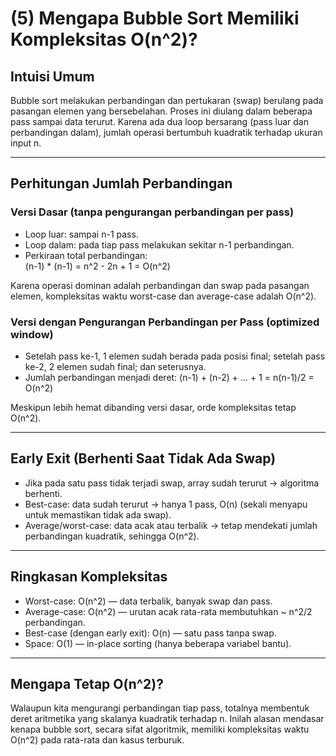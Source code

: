 # (5) Mengapa Bubble Sort Memiliki Kompleksitas O(n^2)?

## Intuisi Umum

Bubble sort melakukan perbandingan dan pertukaran (swap) berulang pada pasangan elemen yang bersebelahan. Proses ini diulang dalam beberapa pass sampai data terurut. Karena ada dua loop bersarang (pass luar dan perbandingan dalam), jumlah operasi bertumbuh kuadratik terhadap ukuran input n.

---

## Perhitungan Jumlah Perbandingan

### Versi Dasar (tanpa pengurangan perbandingan per pass)

- Loop luar: sampai n-1 pass.
- Loop dalam: pada tiap pass melakukan sekitar n-1 perbandingan.
- Perkiraan total perbandingan:  
  (n-1) \* (n-1) = n^2 - 2n + 1 = O(n^2)

Karena operasi dominan adalah perbandingan dan swap pada pasangan elemen, kompleksitas waktu worst-case dan average-case adalah O(n^2).

### Versi dengan Pengurangan Perbandingan per Pass (optimized window)

- Setelah pass ke-1, 1 elemen sudah berada pada posisi final; setelah pass ke-2, 2 elemen sudah final; dan seterusnya.
- Jumlah perbandingan menjadi deret:
  (n-1) + (n-2) + ... + 1 = n(n-1)/2 = O(n^2)

Meskipun lebih hemat dibanding versi dasar, orde kompleksitas tetap O(n^2).

---

## Early Exit (Berhenti Saat Tidak Ada Swap)

- Jika pada satu pass tidak terjadi swap, array sudah terurut → algoritma berhenti.
- Best-case: data sudah terurut → hanya 1 pass, O(n) (sekali menyapu untuk memastikan tidak ada swap).
- Average/worst-case: data acak atau terbalik → tetap mendekati jumlah perbandingan kuadratik, sehingga O(n^2).

---

## Ringkasan Kompleksitas

- Worst-case: O(n^2) — data terbalik, banyak swap dan pass.
- Average-case: O(n^2) — urutan acak rata-rata membutuhkan ~ n^2/2 perbandingan.
- Best-case (dengan early exit): O(n) — satu pass tanpa swap.
- Space: O(1) — in-place sorting (hanya beberapa variabel bantu).

---

## Mengapa Tetap O(n^2)?

Walaupun kita mengurangi perbandingan tiap pass, totalnya membentuk deret aritmetika yang skalanya kuadratik terhadap n. Inilah alasan mendasar kenapa bubble sort, secara sifat algoritmik, memiliki kompleksitas waktu O(n^2) pada rata-rata dan kasus terburuk.
